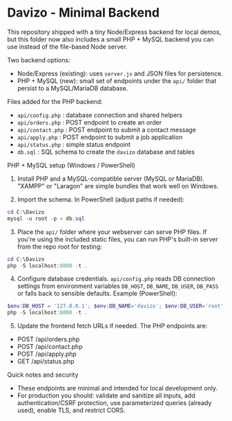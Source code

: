 # Davizo - Minimal Backend

This repository shipped with a tiny Node/Express backend for local demos, but this folder now also includes a small PHP + MySQL backend you can use instead of the file-based Node server.

Two backend options:
- Node/Express (existing): uses `server.js` and JSON files for persistence.
- PHP + MySQL (new): small set of endpoints under the `api/` folder that persist to a MySQL/MariaDB database.

Files added for the PHP backend:
- `api/config.php`   : database connection and shared helpers
- `api/orders.php`   : POST endpoint to create an order
- `api/contact.php`  : POST endpoint to submit a contact message
- `api/apply.php`    : POST endpoint to submit a job application
- `api/status.php`   : simple status endpoint
- `db.sql`           : SQL schema to create the `davizo` database and tables

PHP + MySQL setup (Windows / PowerShell)

1) Install PHP and a MySQL-compatible server (MySQL or MariaDB). "XAMPP" or "Laragon" are simple bundles that work well on Windows.

2) Import the schema. In PowerShell (adjust paths if needed):

```powershell
cd C:\Davizo
mysql -u root -p < db.sql
```

3) Place the `api/` folder where your webserver can serve PHP files. If you're using the included static files, you can run PHP's built-in server from the repo root for testing:

```powershell
cd C:\Davizo
php -S localhost:8000 -t .
```

4) Configure database credentials. `api/config.php` reads DB connection settings from environment variables `DB_HOST`, `DB_NAME`, `DB_USER`, `DB_PASS` or falls back to sensible defaults. Example (PowerShell):

```powershell
$env:DB_HOST = '127.0.0.1'; $env:DB_NAME='davizo'; $env:DB_USER='root'; $env:DB_PASS='yourpassword'
php -S localhost:8000 -t .
```

5) Update the frontend fetch URLs if needed. The PHP endpoints are:

- POST /api/orders.php
- POST /api/contact.php
- POST /api/apply.php
- GET  /api/status.php

Quick notes and security
- These endpoints are minimal and intended for local development only.
- For production you should: validate and sanitize all inputs, add authentication/CSRF protection, use parameterized queries (already used), enable TLS, and restrict CORS.


